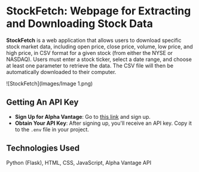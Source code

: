 
# StockFetch: Webpage for Extracting and Downloading Stock Data

**StockFetch** is a web application that allows users to download specific stock market data, including open price, close price, volume, low price, and high price, in CSV format for a given stock (from either the NYSE or NASDAQ). Users must enter a stock ticker, select a date range, and choose at least one parameter to retrieve the data. The CSV file will then be automatically downloaded to their computer.




![StockFetch](Images/Image 1.png)


## Getting An API Key

- **Sign Up for Alpha Vantage**: Go to [this link](https://www.alphavantage.co/support/#api-key) and sign up.
- **Obtain Your API Key**: After signing up, you'll receive an API key. Copy it to the `.env` file in your project.
## Technologies Used


Python (Flask), HTML, CSS, JavaScript, Alpha Vantage API


